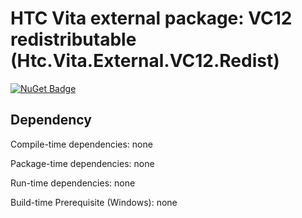 # HTC Vita external package: VC12 redistributable (Htc.Vita.External.VC12.Redist)

[![NuGet Badge](https://buildstats.info/nuget/Htc.Vita.External.VC12.Redist)](https://www.nuget.org/packages/Htc.Vita.External.VC12.Redist/)

## Dependency

Compile-time dependencies: none

Package-time dependencies: none

Run-time dependencies: none

Build-time Prerequisite (Windows): none
